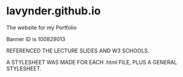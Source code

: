 # lavynder.github.io
The website for my Portfolio

Banner ID is 100829013

REFERENCED THE LECTURE SLIDES AND W3 SCHOOLS.

A STYLESHEET WAS MADE FOR EACH .html FILE, PLUS A GENERAL STYLESHEET.